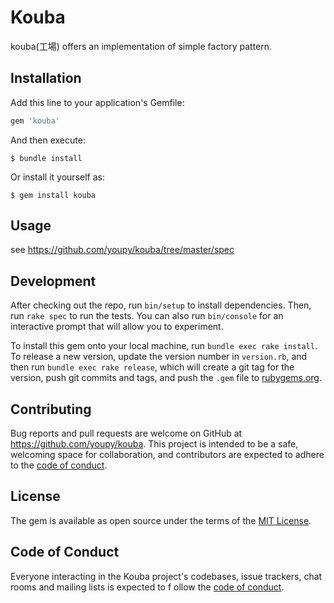 # Kouba

kouba(工場) offers an implementation of simple factory pattern.

## Installation

Add this line to your application's Gemfile:

```ruby
gem 'kouba'
```

And then execute:

    $ bundle install

Or install it yourself as:

    $ gem install kouba

## Usage

see https://github.com/youpy/kouba/tree/master/spec

## Development

After checking out the repo, run `bin/setup` to install dependencies. Then, run `rake spec` to run the tests. You can also run `bin/console` for an interactive prompt that will allow you to experiment.

To install this gem onto your local machine, run `bundle exec rake install`. To release a new version, update the version number in `version.rb`, and then run `bundle exec rake release`, which will create a git tag for the version, push git commits and tags, and push the `.gem` file to [rubygems.org](https://rubygems.org).

## Contributing

Bug reports and pull requests are welcome on GitHub at https://github.com/youpy/kouba. This project is intended to be a safe, welcoming space for collaboration, and contributors are expected to adhere to the [code of conduct](https://github.com/youpy/kouba/blob/master/CODE_OF_CONDUCT.md).


## License

The gem is available as open source under the terms of the [MIT License](https://opensource.org/licenses/MIT).

## Code of Conduct

Everyone interacting in the Kouba project's codebases, issue trackers, chat rooms and mailing lists is expected to f
ollow the [code of conduct](https://github.com/youpy/kouba/blob/master/CODE_OF_CONDUCT.md).
